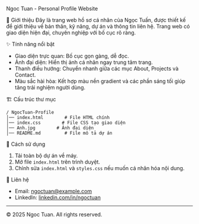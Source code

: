  Ngoc Tuan - Personal Profile Website

📌 Giới thiệu
Đây là trang web hồ sơ cá nhân của Ngọc Tuấn, được thiết kế để giới thiệu về bản thân, kỹ năng, dự án và thông tin liên hệ. Trang web có giao diện hiện đại, chuyên nghiệp với bố cục rõ ràng.

✨ Tính năng nổi bật
- Giao diện trực quan: Bố cục gọn gàng, dễ đọc.
- Ảnh đại diện: Hiển thị ảnh cá nhân ngay trung tâm trang.
- Thanh điều hướng: Chuyển nhanh giữa các mục About, Projects và Contact.
- Màu sắc hài hòa: Kết hợp màu nền gradient và các phần sáng tối giúp tăng trải nghiệm người dùng.

🏗 Cấu trúc thư mục
```
/ NgocTuan-Profile
│── index.html        # File HTML chính
│── index.css        # File CSS tạo giao diện
│── Anh.jpg        # Ảnh đại diện
│── README.md         # File mô tả dự án
```

🚀 Cách sử dụng
1. Tải toàn bộ dự án về máy.
2. Mở file `index.html` trên trình duyệt.
3. Chỉnh sửa `index.html` và `styles.css` nếu muốn cá nhân hóa nội dung.

📩 Liên hệ
- Email: ngoctuan@example.com
- LinkedIn: [linkedin.com/in/ngoctuan](https://linkedin.com/in/ngoctuan)

---
© 2025 Ngoc Tuan. All rights reserved.

